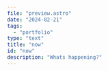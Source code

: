 ```yaml
---
file: "preview.astro"
date: "2024-02-21"
tags:
  - "portfolio"
type: "text"
title: "now"
id: "now"
description: "Whats happening?"
---
```

